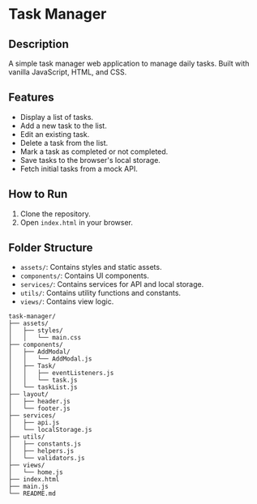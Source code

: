 # Task Manager

## Description

A simple task manager web application to manage daily tasks. Built with vanilla JavaScript, HTML, and CSS.

## Features

- Display a list of tasks.
- Add a new task to the list.
- Edit an existing task.
- Delete a task from the list.
- Mark a task as completed or not completed.
- Save tasks to the browser's local storage.
- Fetch initial tasks from a mock API.

## How to Run

1. Clone the repository.
2. Open `index.html` in your browser.

## Folder Structure

- `assets/`: Contains styles and static assets.
- `components/`: Contains UI components.
- `services/`: Contains services for API and local storage.
- `utils/`: Contains utility functions and constants.
- `views/`: Contains view logic.

```
task-manager/
├── assets/
│   ├── styles/
│   │   └── main.css
├── components/
│   ├── AddModal/
│   │   └── AddModal.js
│   ├── Task/
│   │   ├── eventListeners.js
│   │   └── task.js
│   └── taskList.js
├── layout/
│   ├── header.js
│   └── footer.js
├── services/
│   ├── api.js
│   └── localStorage.js
├── utils/
│   ├── constants.js
│   ├── helpers.js
│   └── validators.js
├── views/
│   └── home.js
├── index.html
├── main.js
└── README.md
```
